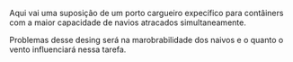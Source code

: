 Aqui vai uma suposição de um porto cargueiro expecífico para contâiners com a maior capacidade de navios atracados simultaneamente.


Problemas desse desing será na marobrabilidade dos naivos e o quanto o vento influenciará nessa tarefa.
